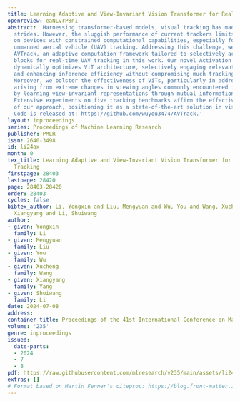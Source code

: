 ```yaml
---
title: Learning Adaptive and View-Invariant Vision Transformer for Real-Time UAV Tracking
openreview: eaNLvrP8n1
abstract: 'Harnessing transformer-based models, visual tracking has made substantial
  strides. However, the sluggish performance of current trackers limits their practicality
  on devices with constrained computational capabilities, especially for real-time
  unmanned aerial vehicle (UAV) tracking. Addressing this challenge, we introduce
  AVTrack, an adaptive computation framework tailored to selectively activate transformer
  blocks for real-time UAV tracking in this work. Our novel Activation Module (AM)
  dynamically optimizes ViT architecture, selectively engaging relevant components
  and enhancing inference efficiency without compromising much tracking performance.
  Moreover, we bolster the effectiveness of ViTs, particularly in addressing challenges
  arising from extreme changes in viewing angles commonly encountered in UAV tracking,
  by learning view-invariant representations through mutual information maximization.
  Extensive experiments on five tracking benchmarks affirm the effectiveness and versatility
  of our approach, positioning it as a state-of-the-art solution in visual tracking.
  Code is released at: https://github.com/wuyou3474/AVTrack.'
layout: inproceedings
series: Proceedings of Machine Learning Research
publisher: PMLR
issn: 2640-3498
id: li24ax
month: 0
tex_title: Learning Adaptive and View-Invariant Vision Transformer for Real-Time {UAV}
  Tracking
firstpage: 28403
lastpage: 28420
page: 28403-28420
order: 28403
cycles: false
bibtex_author: Li, Yongxin and Liu, Mengyuan and Wu, You and Wang, Xucheng and Yang,
  Xiangyang and Li, Shuiwang
author:
- given: Yongxin
  family: Li
- given: Mengyuan
  family: Liu
- given: You
  family: Wu
- given: Xucheng
  family: Wang
- given: Xiangyang
  family: Yang
- given: Shuiwang
  family: Li
date: 2024-07-08
address:
container-title: Proceedings of the 41st International Conference on Machine Learning
volume: '235'
genre: inproceedings
issued:
  date-parts:
  - 2024
  - 7
  - 8
pdf: https://raw.githubusercontent.com/mlresearch/v235/main/assets/li24ax/li24ax.pdf
extras: []
# Format based on Martin Fenner's citeproc: https://blog.front-matter.io/posts/citeproc-yaml-for-bibliographies/
---
```

